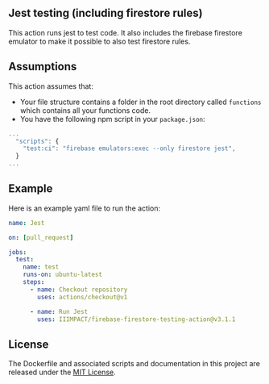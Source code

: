 ## Jest testing (including firestore rules)

This action runs jest to test code. It also includes the firebase firestore emulator to make it possible to also test firestore rules.

## Assumptions

This action assumes that:

* Your file structure contains a folder in the root directory called `functions` which contains all your functions code.
* You have the following npm script in your `package.json`:

```javascript
...
  "scripts": {
    "test:ci": "firebase emulators:exec --only firestore jest",
  }
...
```

## Example

Here is an example yaml file to run the action:

```yaml
name: Jest

on: [pull_request]

jobs:
  test:
    name: test
    runs-on: ubuntu-latest
    steps:
      - name: Checkout repository
        uses: actions/checkout@v1

      - name: Run Jest
        uses: IIIMPACT/firebase-firestore-testing-action@v3.1.1
```

## License

The Dockerfile and associated scripts and documentation in this project are released under the [MIT License](LICENSE).
